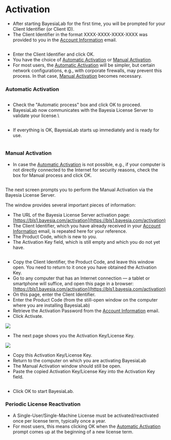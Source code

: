 # Activation

* After starting BayesiaLab for the first time, you will be prompted for your Client Identifier (or Client ID).&#x20;
* The Client Identifier in the format XXXX-XXXX-XXXX-XXXX was provided to you in the [Account Information](account-information.md) email.

<figure><img src="https://bayesia.clickhelp.co/resources/Storage/bayesialab-knowledge-hub/BlabC/attachments/10092855/10027298.png" alt=""><figcaption></figcaption></figure>

* Enter the Client Identifier and click OK.
* You have the choice of [Automatic Activation](activation.md#automatic-activation) or [Manual Activation](activation.md#manual-activation).
* For most users, the [Automatic Activation](activation.md#automatic-activation) will be simpler, but certain network configurations, e.g., with corporate firewalls, may prevent this process. In that case, [Manual Activation](activation.md#manual-activation) becomes necessary.

### Automatic Activation

<figure><img src="https://bayesia.clickhelp.co/resources/Storage/bayesialab-knowledge-hub/BlabC/attachments/10092855/10027297.png" alt=""><figcaption></figcaption></figure>

* Check the "Automatic process" box and click OK to proceed.
* BayesiaLab now communicates with the Bayesia License Server to validate your license.\


<figure><img src="https://bayesia.clickhelp.co/resources/Storage/bayesialab-knowledge-hub/BlabC/attachments/10092855/10027296.png" alt=""><figcaption></figcaption></figure>

* If everything is OK, BayesiaLab starts up immediately and is ready for use.

<figure><img src="https://bayesia.clickhelp.co/resources/Storage/bayesialab-knowledge-hub/BlabC/attachments/10092855/10027295.png" alt=""><figcaption></figcaption></figure>

### Manual Activation

* In case the [Automatic Activation](activation.md#automatic-activation) is not possible, e.g., if your computer is not directly connected to the Internet for security reasons, check the box for Manual process and click OK.

<figure><img src="https://bayesia.clickhelp.co/resources/Storage/bayesialab-knowledge-hub/BlabC/attachments/10092855/10027294.png" alt=""><figcaption></figcaption></figure>

The next screen prompts you to perform the Manual Activation via the Bayesia License Server.

The window provides several important pieces of information:

* The URL of the Bayesia License Server activation page: [https://bls1.bayesia.com/activation](https://bls1.bayesia.com/activation)
* The Client Identifier, which you have already received in your [Account Information](account-information.md) email, is repeated here for your reference.
* The Product Code, which is new to you.
* The Activation Key field, which is still empty and which you do not yet have.

<figure><img src="https://bayesia.clickhelp.co/resources/Storage/bayesialab-knowledge-hub/BlabC/attachments/10092855/10027293.png" alt=""><figcaption></figcaption></figure>

* Copy the Client Identifier, the Product Code, and leave this window open. You need to return to it once you have obtained the Activation Key.
* Go to any computer that has an Internet connection — a tablet or smartphone will suffice, and open this page in a browser:  [https://bls1.bayesia.com/activation](https://bls1.bayesia.com/activation)
* On this page, enter the Client Identifier.&#x20;
* Enter the Product Code (from the still-open window on the computer where you are installing BayesiaLab)&#x20;
* Retrieve the Activation Password from the [Account Information](account-information.md) email.
* Click Activate.

![](https://bayesia.clickhelp.co/resources/Storage/bayesialab-knowledge-hub/User-Guide/Installation/Single-User-Single-Machine-License/Activation/ActivationWebsite.png)

* The next page shows you the Activation Key/License Key.

![](https://bayesia.clickhelp.co/resources/Storage/bayesialab-knowledge-hub/BlabC/attachments/10092855/12845157.png)

* Copy this Activation Key/License Key.
* Return to the computer on which you are activating BayesiaLab
* The Manual Activation window should still be open.&#x20;
* Paste the copied Activation Key/License Key into the Activation Key field.

<figure><img src="https://bayesia.clickhelp.co/resources/Storage/bayesialab-knowledge-hub/BlabC/attachments/10092855/10027289.png" alt=""><figcaption></figcaption></figure>

* Click OK to start BayesiaLab.

### Periodic License Reactivation

* A Single-User/Single-Machine License must be activated/reactivated once per license term, typically once a year.
* For most users, this means clicking OK when the [Automatic Activation](activation.md#automatic-activation) prompt comes up at the beginning of a new license term.
